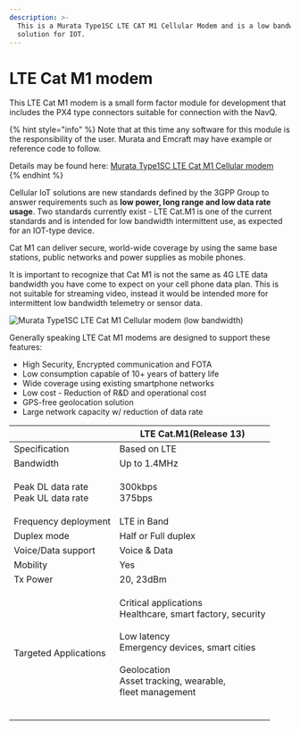 ```yaml
---
description: >-
  This is a Murata Type1SC LTE CAT M1 Cellular Modem and is a low bandwidth
  solution for IOT.
---
```


# LTE Cat M1 modem

This LTE Cat M1 modem is a small form factor module for development that includes the PX4 type connectors suitable for connection with the NavQ.&#x20;

{% hint style="info" %}
Note that at this time any software for this module is the responsibility of the user. Murata and Emcraft may have example or reference code to follow.&#x20;

Details may be found here: [Murata Type1SC LTE Cat M1 Cellular modem\
](https://www.murata.com/en-us/products/connectivitymodule/lpwa/cellular/type-1sc)
{% endhint %}

Cellular IoT solutions are new standards defined by the 3GPP Group to answer requirements such as **low power, long range and low data rate usage**. Two standards currently exist - LTE Cat.M1 is one of the current standards and is intended for low bandwidth intermittent use, as expected for an IOT-type device.

Cat M1 can deliver secure, world-wide coverage by using the same base stations, public networks and power supplies as mobile phones.

It is important to recognize that Cat M1 is not the same as 4G LTE data bandwidth you have come to expect on your cell phone data plan. This is not suitable for streaming video, instead it would be intended more for intermittent low bandwidth telemetry or sensor data.&#x20;

![Murata Type1SC LTE Cat M1 Cellular modem (low bandwidth)](../.gitbook/assets/IMG\_20200422\_131019.jpg)

Generally speaking LTE Cat M1 modems are designed to support these features:&#x20;

* High Security, Encrypted communication and FOTA
* Low consumption capable of 10+ years of battery life
* Wide coverage using existing smartphone networks
* Low cost - Reduction of R\&D and operational cost
* GPS-free geolocation solution
* Large network capacity w/ reduction of data rate



|                                               | **LTE Cat.M1(Release 13)**                                                                                                                                                                            |
| --------------------------------------------- | ----------------------------------------------------------------------------------------------------------------------------------------------------------------------------------------------------- |
| Specification                                 | Based on LTE                                                                                                                                                                                          |
| Bandwidth                                     | Up to 1.4MHz                                                                                                                                                                                          |
| <p>Peak DL data rate<br>Peak UL data rate</p> | <p>300kbps<br>375bps</p>                                                                                                                                                                              |
| Frequency deployment                          | LTE in Band                                                                                                                                                                                           |
| Duplex mode                                   | Half or Full duplex                                                                                                                                                                                   |
| Voice/Data support                            | Voice & Data                                                                                                                                                                                          |
| Mobility                                      | Yes                                                                                                                                                                                                   |
| Tx Power                                      | 20, 23dBm                                                                                                                                                                                             |
| Targeted Applications                         | <p>Critical applications<br>Healthcare, smart factory, security<br><br>Low latency<br>Emergency devices, smart cities<br><br>Geolocation<br>Asset tracking, wearable,<br>fleet management<br><br></p> |
